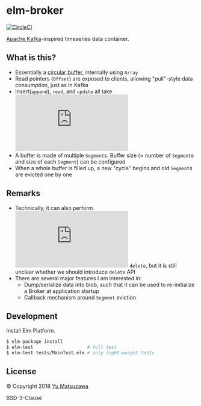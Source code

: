 # elm-broker

[![CircleCI](https://circleci.com/gh/ymtszw/elm-broker/tree/master.svg?style=svg)](https://circleci.com/gh/ymtszw/elm-broker/tree/master)

[Apache Kafka](https://kafka.apache.org/)-inspired timeseries data container.

## What is this?

- Essentially a [circular buffer](https://www.wikiwand.com/en/Circular_buffer), internally using `Array`
- Read pointers (`Offset`) are exposed to clients, allowing "pull"-style data consumption, just as in Kafka
- Insert(`append`), `read`, and `update` all take ![O(1)]
- A buffer is made of multiple `Segment`s. Buffer size (= number of `Segment`s and size of each `Segment`) can be configured
- When a whole buffer is filled up, a new "cycle" begins and old `Segment`s are evicted one by one

[O(1)]: https://latex.codecogs.com/png.latex?%5Cdpi%7B100%7D%20O%281%29

## Remarks

- Technically, it can also perform ![O(1)] `delete`, but it is still unclear whether we should introduce `delete` API
- There are several major features I am interested in:
    - Dump/serialize data into blob, such that it can be used to re-initialize a Broker at application startup
    - Callback mechanism around `Segment` eviction

## Development

Install Elm Platform.

```sh
$ elm-package install
$ elm-test                    # full test
$ elm-test tests/MainTest.elm # only light-weight tests
```

## License

&copy; Copyright 2018 [Yu Matsuzawa](https://github.com/ymtszw)

BSD-3-Clause
